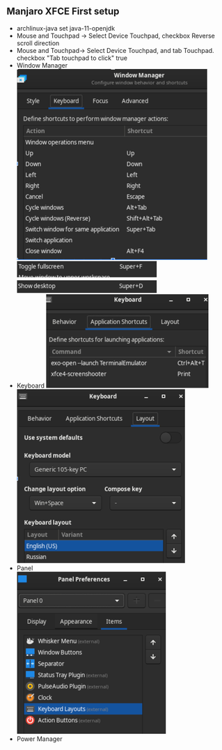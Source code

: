 ## Manjaro XFCE First setup
- archlinux-java set java-11-openjdk  
- Mouse and Touchpad -> Select Device Touchpad, checkbox Reverse scroll direction
- Mouse and Touchpad-> Select Device Touchpad, and tab Touchpad. checkbox "Tab touchpad to click" true
- Window Manager  
![img.png](window_manager.png)
![img.png](windows_manager_2.png)
- Keyboard
![img.png](keyboard1.png)
![img.png](keyboard2.png)
- Panel  
![img.png](panel.png)
- Power Manager   
